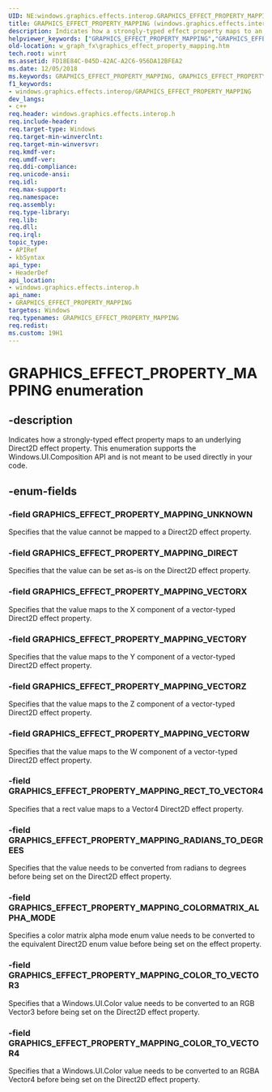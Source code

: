```yaml
---
UID: NE:windows.graphics.effects.interop.GRAPHICS_EFFECT_PROPERTY_MAPPING
title: GRAPHICS_EFFECT_PROPERTY_MAPPING (windows.graphics.effects.interop.h)
description: Indicates how a strongly-typed effect property maps to an underlying Direct2D effect property.
helpviewer_keywords: ["GRAPHICS_EFFECT_PROPERTY_MAPPING","GRAPHICS_EFFECT_PROPERTY_MAPPING enumeration","GRAPHICS_EFFECT_PROPERTY_MAPPING_COLORMATRIX_ALPHA_MODE","GRAPHICS_EFFECT_PROPERTY_MAPPING_COLOR_TO_VECTOR3","GRAPHICS_EFFECT_PROPERTY_MAPPING_COLOR_TO_VECTOR4","GRAPHICS_EFFECT_PROPERTY_MAPPING_DIRECT","GRAPHICS_EFFECT_PROPERTY_MAPPING_RADIANS_TO_DEGREES","GRAPHICS_EFFECT_PROPERTY_MAPPING_RECT_TO_VECTOR4","GRAPHICS_EFFECT_PROPERTY_MAPPING_UNKNOWN","GRAPHICS_EFFECT_PROPERTY_MAPPING_VECTORW","GRAPHICS_EFFECT_PROPERTY_MAPPING_VECTORX","GRAPHICS_EFFECT_PROPERTY_MAPPING_VECTORY","GRAPHICS_EFFECT_PROPERTY_MAPPING_VECTORZ","w_graph_fx.graphics_effect_property_mapping","windows/GRAPHICS_EFFECT_PROPERTY_MAPPING","windows/GRAPHICS_EFFECT_PROPERTY_MAPPING_COLORMATRIX_ALPHA_MODE","windows/GRAPHICS_EFFECT_PROPERTY_MAPPING_COLOR_TO_VECTOR3","windows/GRAPHICS_EFFECT_PROPERTY_MAPPING_COLOR_TO_VECTOR4","windows/GRAPHICS_EFFECT_PROPERTY_MAPPING_DIRECT","windows/GRAPHICS_EFFECT_PROPERTY_MAPPING_RADIANS_TO_DEGREES","windows/GRAPHICS_EFFECT_PROPERTY_MAPPING_RECT_TO_VECTOR4","windows/GRAPHICS_EFFECT_PROPERTY_MAPPING_UNKNOWN","windows/GRAPHICS_EFFECT_PROPERTY_MAPPING_VECTORW","windows/GRAPHICS_EFFECT_PROPERTY_MAPPING_VECTORX","windows/GRAPHICS_EFFECT_PROPERTY_MAPPING_VECTORY","windows/GRAPHICS_EFFECT_PROPERTY_MAPPING_VECTORZ"]
old-location: w_graph_fx\graphics_effect_property_mapping.htm
tech.root: winrt
ms.assetid: FD18E84C-045D-42AC-A2C6-956DA12BFEA2
ms.date: 12/05/2018
ms.keywords: GRAPHICS_EFFECT_PROPERTY_MAPPING, GRAPHICS_EFFECT_PROPERTY_MAPPING enumeration, GRAPHICS_EFFECT_PROPERTY_MAPPING_COLORMATRIX_ALPHA_MODE, GRAPHICS_EFFECT_PROPERTY_MAPPING_COLOR_TO_VECTOR3, GRAPHICS_EFFECT_PROPERTY_MAPPING_COLOR_TO_VECTOR4, GRAPHICS_EFFECT_PROPERTY_MAPPING_DIRECT, GRAPHICS_EFFECT_PROPERTY_MAPPING_RADIANS_TO_DEGREES, GRAPHICS_EFFECT_PROPERTY_MAPPING_RECT_TO_VECTOR4, GRAPHICS_EFFECT_PROPERTY_MAPPING_UNKNOWN, GRAPHICS_EFFECT_PROPERTY_MAPPING_VECTORW, GRAPHICS_EFFECT_PROPERTY_MAPPING_VECTORX, GRAPHICS_EFFECT_PROPERTY_MAPPING_VECTORY, GRAPHICS_EFFECT_PROPERTY_MAPPING_VECTORZ, w_graph_fx.graphics_effect_property_mapping, windows/GRAPHICS_EFFECT_PROPERTY_MAPPING, windows/GRAPHICS_EFFECT_PROPERTY_MAPPING_COLORMATRIX_ALPHA_MODE, windows/GRAPHICS_EFFECT_PROPERTY_MAPPING_COLOR_TO_VECTOR3, windows/GRAPHICS_EFFECT_PROPERTY_MAPPING_COLOR_TO_VECTOR4, windows/GRAPHICS_EFFECT_PROPERTY_MAPPING_DIRECT, windows/GRAPHICS_EFFECT_PROPERTY_MAPPING_RADIANS_TO_DEGREES, windows/GRAPHICS_EFFECT_PROPERTY_MAPPING_RECT_TO_VECTOR4, windows/GRAPHICS_EFFECT_PROPERTY_MAPPING_UNKNOWN, windows/GRAPHICS_EFFECT_PROPERTY_MAPPING_VECTORW, windows/GRAPHICS_EFFECT_PROPERTY_MAPPING_VECTORX, windows/GRAPHICS_EFFECT_PROPERTY_MAPPING_VECTORY, windows/GRAPHICS_EFFECT_PROPERTY_MAPPING_VECTORZ
f1_keywords:
- windows.graphics.effects.interop/GRAPHICS_EFFECT_PROPERTY_MAPPING
dev_langs:
- c++
req.header: windows.graphics.effects.interop.h
req.include-header: 
req.target-type: Windows
req.target-min-winverclnt: 
req.target-min-winversvr: 
req.kmdf-ver: 
req.umdf-ver: 
req.ddi-compliance: 
req.unicode-ansi: 
req.idl: 
req.max-support: 
req.namespace: 
req.assembly: 
req.type-library: 
req.lib: 
req.dll: 
req.irql: 
topic_type:
- APIRef
- kbSyntax
api_type:
- HeaderDef
api_location:
- windows.graphics.effects.interop.h
api_name:
- GRAPHICS_EFFECT_PROPERTY_MAPPING
targetos: Windows
req.typenames: GRAPHICS_EFFECT_PROPERTY_MAPPING
req.redist: 
ms.custom: 19H1
---
```


# GRAPHICS_EFFECT_PROPERTY_MAPPING enumeration


## -description


Indicates how a strongly-typed effect property maps to an underlying Direct2D effect property. This enumeration supports the Windows.UI.Composition API and is not meant to be used directly in your code.
      


## -enum-fields




### -field GRAPHICS_EFFECT_PROPERTY_MAPPING_UNKNOWN

Specifies that the value cannot be mapped to a Direct2D effect property.


### -field GRAPHICS_EFFECT_PROPERTY_MAPPING_DIRECT

Specifies that the value can be set as-is on the Direct2D effect property.


### -field GRAPHICS_EFFECT_PROPERTY_MAPPING_VECTORX

Specifies that the value maps to the X component of a vector-typed Direct2D effect property.


### -field GRAPHICS_EFFECT_PROPERTY_MAPPING_VECTORY

Specifies that the value maps to the Y component of a vector-typed Direct2D effect property.


### -field GRAPHICS_EFFECT_PROPERTY_MAPPING_VECTORZ

Specifies that the value maps to the Z component of a vector-typed Direct2D effect property.


### -field GRAPHICS_EFFECT_PROPERTY_MAPPING_VECTORW

Specifies that the value maps to the W component of a vector-typed Direct2D effect property.


### -field GRAPHICS_EFFECT_PROPERTY_MAPPING_RECT_TO_VECTOR4

Specifies that a rect value maps to a Vector4 Direct2D effect property.


### -field GRAPHICS_EFFECT_PROPERTY_MAPPING_RADIANS_TO_DEGREES

Specifies that the value needs to be converted from radians to degrees before being set on the Direct2D effect property.


### -field GRAPHICS_EFFECT_PROPERTY_MAPPING_COLORMATRIX_ALPHA_MODE

Specifies a color matrix alpha mode enum value needs to be converted to the equivalent Direct2D enum value before being set on the effect property.


### -field GRAPHICS_EFFECT_PROPERTY_MAPPING_COLOR_TO_VECTOR3

Specifies that a Windows.UI.Color value needs to be converted to an RGB Vector3 before being set on the Direct2D effect property.


### -field GRAPHICS_EFFECT_PROPERTY_MAPPING_COLOR_TO_VECTOR4

Specifies that a Windows.UI.Color value needs to be converted to an RGBA Vector4 before being set on the Direct2D effect property.


